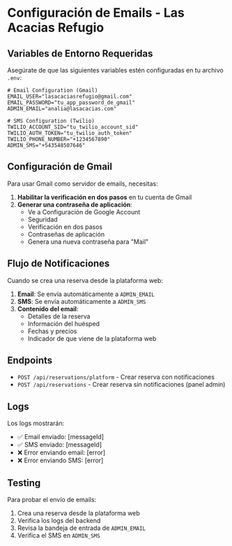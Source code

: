 # Configuración de Emails - Las Acacias Refugio

## Variables de Entorno Requeridas

Asegúrate de que las siguientes variables estén configuradas en tu archivo `.env`:

```env
# Email Configuration (Gmail)
EMAIL_USER="lasacaciasrefugio@gmail.com"
EMAIL_PASSWORD="tu_app_password_de_gmail"
ADMIN_EMAIL="analia@lasacacias.com"

# SMS Configuration (Twilio)
TWILIO_ACCOUNT_SID="tu_twilio_account_sid"
TWILIO_AUTH_TOKEN="tu_twilio_auth_token"
TWILIO_PHONE_NUMBER="+1234567890"
ADMIN_SMS="+543548507646"
```

## Configuración de Gmail

Para usar Gmail como servidor de emails, necesitas:

1. **Habilitar la verificación en dos pasos** en tu cuenta de Gmail
2. **Generar una contraseña de aplicación**:
   - Ve a Configuración de Google Account
   - Seguridad
   - Verificación en dos pasos
   - Contraseñas de aplicación
   - Genera una nueva contraseña para "Mail"

## Flujo de Notificaciones

Cuando se crea una reserva desde la plataforma web:

1. **Email**: Se envía automáticamente a `ADMIN_EMAIL`
2. **SMS**: Se envía automáticamente a `ADMIN_SMS`
3. **Contenido del email**:
   - Detalles de la reserva
   - Información del huésped
   - Fechas y precios
   - Indicador de que viene de la plataforma web

## Endpoints

- `POST /api/reservations/platform` - Crear reserva con notificaciones
- `POST /api/reservations` - Crear reserva sin notificaciones (panel admin)

## Logs

Los logs mostrarán:
- ✅ Email enviado: [messageId]
- ✅ SMS enviado: [messageId]
- ❌ Error enviando email: [error]
- ❌ Error enviando SMS: [error]

## Testing

Para probar el envío de emails:

1. Crea una reserva desde la plataforma web
2. Verifica los logs del backend
3. Revisa la bandeja de entrada de `ADMIN_EMAIL`
4. Verifica el SMS en `ADMIN_SMS` 